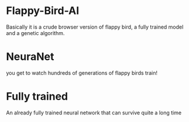 # Flappy-Bird-AI
Basically it is a crude browser version of flappy bird, a fully trained model and a genetic algorithm.
# NeuraNet
you get to watch hundreds of generations of flappy birds train!
# Fully trained 
An already fully trained neural network that can survive quite a long time
